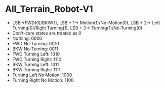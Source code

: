 # All_Terrain_Robot-V1

* LSB->FWD(0)/BKW(1), LSB + 1-> Motion(1)/No-Motion(0), LSB + 2-> Left Turning(0)/Right Turning(1), LSB + 3-> Turning(1)/No-Turning(0)
* Don't-care states are treated as 0
* Nothing: 0000
* FWD No-Turning: 0010
* BKW No-Turning: 0011
* FWD Turning Left: 1010
* FWD Turning Right: 1110
* BKW Turning Left: 1011
* BKW Turning Right: 1111
* Turning Left No Motion: 1000
* Turning Right No Motion: 1100
